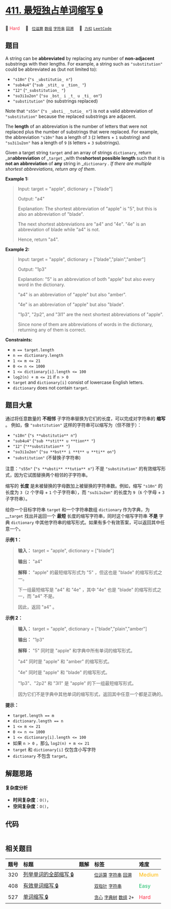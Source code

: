 # [411. 最短独占单词缩写 🔒](https://2xiao.github.io/leetcode-js/problem/0411.html)

🔴 <font color=#ff334b>Hard</font>&emsp; 🔖&ensp; [`位运算`](/tag/bit-manipulation.md) [`数组`](/tag/array.md) [`字符串`](/tag/string.md) [`回溯`](/tag/backtracking.md)&emsp; 🔗&ensp;[`力扣`](https://leetcode.cn/problems/minimum-unique-word-abbreviation) [`LeetCode`](https://leetcode.com/problems/minimum-unique-word-abbreviation)

## 题目

A string can be **abbreviated** by replacing any number of **non-adjacent**
substrings with their lengths. For example, a string such as `"substitution"`
could be abbreviated as (but not limited to):

  * `"s10n"` (`"s _ubstitutio_ n"`)
  * `"sub4u4"` (`"sub _stit_ u _tion_ "`)
  * `"12"` (`"_substitution_ "`)
  * `"su3i1u2on"` (`"su _bst_ i _t_ u _ti_ on"`)
  * `"substitution"` (no substrings replaced)

Note that `"s55n"` (`"s _ubsti_ _tutio_ n"`) is not a valid abbreviation of
`"substitution"` because the replaced substrings are adjacent.

The **length** of an abbreviation is the number of letters that were not
replaced plus the number of substrings that were replaced. For example, the
abbreviation `"s10n"` has a length of `3` (`2` letters + `1` substring) and
`"su3i1u2on"` has a length of `9` (`6` letters + `3` substrings).

Given a target string `target` and an array of strings `dictionary`, return
_an**abbreviation** of _`target` _with the**shortest possible length** such
that it is **not an abbreviation** of **any** string in _`dictionary` _. If
there are multiple shortest abbreviations, return any of them_.



**Example 1:**

> Input: target = "apple", dictionary = ["blade"]
> 
> Output: "a4"
> 
> Explanation: The shortest abbreviation of "apple" is "5", but this is also an abbreviation of "blade".
> 
> The next shortest abbreviations are "a4" and "4e". "4e" is an abbreviation of blade while "a4" is not.
> 
> Hence, return "a4".

**Example 2:**

> Input: target = "apple", dictionary = ["blade","plain","amber"]
> 
> Output: "1p3"
> 
> Explanation: "5" is an abbreviation of both "apple" but also every word in the dictionary.
> 
> "a4" is an abbreviation of "apple" but also "amber".
> 
> "4e" is an abbreviation of "apple" but also "blade".
> 
> "1p3", "2p2", and "3l1" are the next shortest abbreviations of "apple".
> 
> Since none of them are abbreviations of words in the dictionary, returning any of them is correct.

**Constraints:**

  * `m == target.length`
  * `n == dictionary.length`
  * `1 <= m <= 21`
  * `0 <= n <= 1000`
  * `1 <= dictionary[i].length <= 100`
  * `log2(n) + m <= 21` if `n > 0`
  * `target` and `dictionary[i]` consist of lowercase English letters.
  * `dictionary` does not contain `target`.


## 题目大意

通过将任意数量的 **不相邻** 子字符串替换为它们的长度，可以完成对字符串的 **缩写** 。 例如，像 `"substitution"`
这样的字符串可以缩写为（但不限于）：

  * `"s10n"` (`"s **ubstitutio** n"`)
  * `"sub4u4"` (`"sub **stit** u **tion** "`)
  * `"12"` (`"**substitution** "`)
  * `"su3i1u2on"` (`"su **bst** i **t** u **ti** on"`)
  * `"substitution"` (不替换子字符串)

注意：`"s55n"` (`"s **ubsti** **tutio** n"`) 不是 `"substitution"`
的有效缩写形式，因为它试图替换两个相邻的子字符串。

缩写的 **长度** 是未被替换的字母数加上被替换的字符串数。例如，缩写 `"s10n"` 的长度为 `3`（`2` 个字母 + `1` 个子字符串），而
`"su3i1u2on"` 的长度为 `9`（`6` 个字母 + `3` 子字符串）。

给你一个目标字符串 `target` 和一个字符串数组 `dictionary` 作为字典，为 __`target` 找出并返回一个 **最短**
长度的缩写字符串，同时这个缩写字符串 **不是** 字典 `dictionary` 中其他字符串的缩写形式。如果有多个有效答案，可以返回其中任意一个。



**示例 1：**

> 
> 
> 
> 
> 
> **输入：** target = "apple", dictionary = ["blade"]
> 
> **输出：** "a4"
> 
> **解释：** "apple" 的最短缩写形式为 "5" ，但这也是 "blade" 的缩写形式之一。
> 
> 下一组最短缩写是 "a4" 和 "4e" ，其中 "4e" 也是 "blade" 的缩写形式之一，而 "a4" 不是。
> 
> 因此，返回 "a4" 。
> 
> 

**示例 2：**

> 
> 
> 
> 
> 
> **输入：** target = "apple", dictionary = ["blade","plain","amber"]
> 
> **输出：** "1p3"
> 
> **解释：** "5" 同时是 "apple" 和字典中所有单词的缩写形式。
> 
> "a4" 同时是 "apple" 和 "amber" 的缩写形式。
> 
> "4e" 同时是 "apple" 和 "blade" 的缩写形式。
> 
> "1p3"、"2p2" 和 "3l1" 是 "apple" 的下一组最短缩写形式。
> 
> 因为它们不是字典中其他单词的缩写形式，返回其中任意一个都是正确的。
> 
> 



**提示：**

  * `target.length == m`
  * `dictionary.length == n`
  * `1 <= m <= 21`
  * `0 <= n <= 1000`
  * `1 <= dictionary[i].length <= 100`
  * 如果 `n > 0` ，那么 `log2(n) + m <= 21`
  * `target` 和 `dictionary[i]` 仅包含小写字符
  * `dictionary` 不包含 `target`。




## 解题思路

#### 复杂度分析

- **时间复杂度**：`O()`，
- **空间复杂度**：`O()`，

## 代码

```javascript

```

## 相关题目

<!-- prettier-ignore -->
| 题号 | 标题 | 题解 | 标签 | 难度 |
| :------: | :------ | :------: | :------ | :------ |
| 320 | [列举单词的全部缩写 🔒](https://leetcode.com/problems/generalized-abbreviation) |  |  [`位运算`](/tag/bit-manipulation.md) [`字符串`](/tag/string.md) [`回溯`](/tag/backtracking.md) | <font color=#ffb800>Medium</font> |
| 408 | [有效单词缩写 🔒](https://leetcode.com/problems/valid-word-abbreviation) |  |  [`双指针`](/tag/two-pointers.md) [`字符串`](/tag/string.md) | <font color=#15bd66>Easy</font> |
| 527 | [单词缩写 🔒](https://leetcode.com/problems/word-abbreviation) |  |  [`贪心`](/tag/greedy.md) [`字典树`](/tag/trie.md) [`数组`](/tag/array.md) `2+` | <font color=#ff334b>Hard</font> |